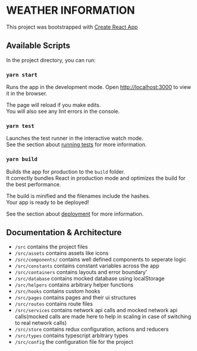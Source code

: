 # WEATHER INFORMATION

This project was bootstrapped with [Create React App](https://github.com/facebook/create-react-app)

## Available Scripts

In the project directory, you can run:

### `yarn start`

Runs the app in the development mode.
Open [http://localhost:3000](http://localhost:3000) to view it in the browser.

The page will reload if you make edits.\
You will also see any lint errors in the console.

### `yarn test`

Launches the test runner in the interactive watch mode.\
See the section about [running tests](https://facebook.github.io/create-react-app/docs/running-tests) for more information.

### `yarn build`

Builds the app for production to the `build` folder.\
It correctly bundles React in production mode and optimizes the build for the best performance.

The build is minified and the filenames include the hashes.\
Your app is ready to be deployed!

See the section about [deployment](https://facebook.github.io/create-react-app/docs/deployment) for more information.

## Documentation & Architecture

 - `/src` contains the project files
 - `/src/assets` contains assets like icons
 - `/src/components/` contains well defined components to seperate logic
 - `/src/constants` contains constant variables across the app
 - `/src/containers` contains layouts and error boundary'
 - `/src/database` contains mocked database using localStorage
 - `/src/helpers` contains arbitrary helper functions
 - `/src/hooks` contains custom hooks
 - `/src/pages` contains pages and their ui structures
 - `/src/routes` contains route files
 - `/src/services` contains network api calls and mocked network api calls(mocked calls are made here to help in scaling in case of switching to real network calls)
 - `/src/store` contains redux configuration, actions and reducers
 - `/src/types` contains typescript arbitrary types
 - `/src/config` the configuration file for the project
